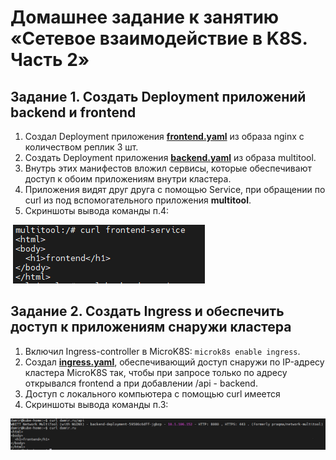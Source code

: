 # Домашнее задание к занятию «Сетевое взаимодействие в K8S. Часть 2»

## Задание 1. Создать Deployment приложений backend и frontend
1. Создал Deployment приложения [**frontend.yaml**](https://github.com/Granit16/Netology/blob/main/netology/kubernetes/05/yaml/frontend.yaml) из образа nginx с количеством реплик 3 шт.
2. Создать Deployment приложения [**backend.yaml**](https://github.com/Granit16/Netology/blob/main/netology/kubernetes/05/yaml/backend.yaml) из образа multitool.
3. Внутрь этих манифестов вложил сервисы, которые обеспечивают доступ к обоим приложениям внутри кластера.
4. Приложения видят друг друга с помощью Service, при обращении по curl из под вспомогательного приложения **multitool**.
5. Скриншоты вывода команды п.4:
   
![](https://github.com/Granit16/Netology/blob/main/netology/kubernetes/05/pics/curl.png)
   


    

## Задание 2. Создать Ingress и обеспечить доступ к приложениям снаружи кластера
1. Включил Ingress-controller в MicroK8S: ```microk8s enable ingress```.
2. Создал [**ingress.yaml**](https://github.com/Granit16/Netology/blob/main/netology/kubernetes/05/yaml/ingress.yaml), обеспечивающий доступ снаружи по IP-адресу кластера MicroK8S так, чтобы при запросе только по адресу открывался frontend а при добавлении /api - backend.
3. Доступ с локального компьютера с помощью curl имеется
4. Скриншоты вывода команды п.3:
   
![](https://github.com/Granit16/Netology/blob/main/netology/kubernetes/05/pics/curl_local.png)
